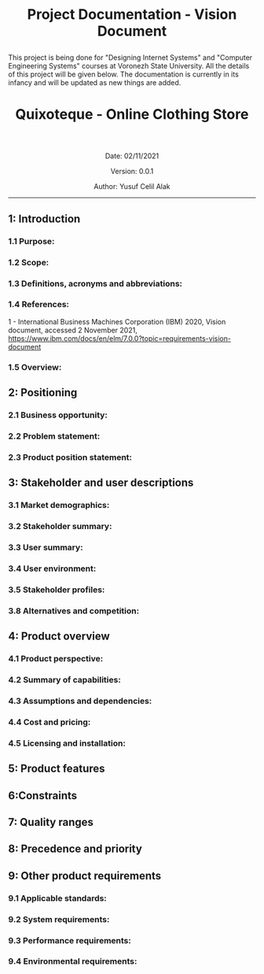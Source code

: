 # <p align = "center">Project Documentation - Vision Document</p>
This project is being done for "Designing Internet Systems" and "Computer Engineering Systems" courses at Voronezh State University. All the details of this project will be given below. The documentation is currently in its infancy and will be updated as new things are added.
# <p align = "center">Quixoteque - Online Clothing Store</p>
<br/>
<p align = "center">Date: 02/11/2021</p>
<p align = "center">Version: 0.0.1</p>
<p align = "center">Author: Yusuf Celil Alak</p>
<hr/>

## 1: Introduction
### 1.1 Purpose:
### 1.2 Scope:
### 1.3 Definitions, acronyms and abbreviations:
### 1.4 References:
1 - International Business Machines Corporation (IBM) 2020, Vision document, accessed 2 November 2021, <https://www.ibm.com/docs/en/elm/7.0.0?topic=requirements-vision-document>
### 1.5 Overview:
## 2: Positioning
### 2.1 Business opportunity:
### 2.2 Problem statement:
### 2.3 Product position statement: 
## 3: Stakeholder and user descriptions
### 3.1 Market demographics:
### 3.2 Stakeholder summary:
### 3.3 User summary:
### 3.4 User environment:
### 3.5 Stakeholder profiles:
### 3.8 Alternatives and competition:
## 4: Product overview
### 4.1 Product perspective:
### 4.2 Summary of capabilities:
### 4.3 Assumptions and dependencies:
### 4.4 Cost and pricing:
### 4.5 Licensing and installation: 
## 5: Product features
## 6:Constraints
## 7: Quality ranges
## 8: Precedence and priority
## 9: Other product requirements
### 9.1 Applicable standards: 
### 9.2 System requirements: 
### 9.3 Performance requirements:
### 9.4 Environmental requirements:
###
###
###
###
###
###
###
###
###
###
###
###
###
###
###
###
